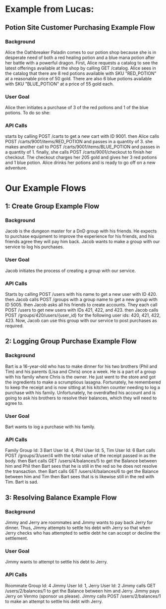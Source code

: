 # Example from Lucas:
## Potion Site Customer Purchasing Example Flow
### Background
Alice the Oathbreaker Paladin comes to our potion shop because she is in desperate need of both a red healing potion and a blue mana potion after her battle with a powerful dragon. First, Alice requests a catalog to see the latest offerings available at the shop by calling GET /catalog. Alice sees in the catalog that there are 8 red potions available with SKU "RED_POTION" at a reasonable price of 50 gold. There are also 6 blue potions available with SKU "BLUE_POTION" at a price of 55 gold each.

### User Goal
Alice then initiates a purchase of 3 of the red potions and 1 of the blue potions. To do so she:

### API Calls
starts by calling POST /carts to get a new cart with ID 9001.
then Alice calls POST /carts/9001/items/RED_POTION and passes in a quantity of 3.
she makes another call to POST /carts/9001/items/BLUE_POTION and passes in a quantity of 1.
finally, she calls POST /carts/9001/checkout to finish her checkout. The checkout charges her 205 gold and gives her 3 red potions and 1 blue potion.
Alice drinks her potions and is ready to go off on a new adventure.

# Our Example Flows
## 1: Create Group Example Flow
### Background
Jacob is the dungeon master for a DnD group with his friends. He expects to purchase equipment to improve the experience for his friends, and his friends agree they will pay him back. Jacob wants to make a group with our service to log his purchases.

### User Goal
Jacob initiates the process of creating a group with our service.

### API Calls
Starts by calling POST /users with his name to get a new user with ID 420.
then Jacob calls POST /groups with a group name to get a new group with ID 5005.
then Jacob asks all his friends to create accounts. They each call POST /users to get new users with IDs 421, 422, and 423.
then Jacob calls POST /groups/420/users/{user_id} for the following user ids: 420, 421, 422, 423.
Now, Jacob can use this group with our service to post purchases as required.

## 2: Logging Group Purchase Example Flow
### Background
Bart is a 16-year-old who has to make dinner for his two brothers (Phil and Tim) and his parents (Lisa and Chris) once a week. He is a part of a group with his family where Chris is the owner. He just went to the store and got the ingredients to make a scrumptious lasagna. Fortunately, he remembered to keep the receipt and is now sitting at his kitchen counter needing to log a purchase with his family. Unfortunately, he overdrafted his account and is going to ask his brothers to resolve their balances, which they will need to agree to.

### User Goal
Bart wants to log a purchase with his family. 

### API Calls
Family Group Id: 3
Bart User Id: 4, Phil User Id: 5, Tim User Id: 6
Bart calls POST /groups/3/user/4 with the total value of the receipt passed in as the body.
then Bart calls GET /users/4/balances/5 to get the Balance between him and Phil
then Bart sees that he is still in the red so he does not resolve the transaction.
then Bart calls GET /users/4/balances/6 to get the Balance between him and Tim
then Bart sees that is is likewise still in the red with Tim.
Bart is sad.

## 3: Resolving Balance Example Flow
### Background
Jimmy and Jerry are roommates and Jimmy wants to pay back Jerry for dinner. Thus, Jimmy attempts to settle his debt with Jerry so that when Jerry checks who has attempted to settle debt he can accept or decline the settlement. 
### User Goal
Jimmy wants to attempt to settle his debt to Jerry. 

### API Calls
Roommate Group Id: 4
Jimmy User Id: 1, Jerry User Id: 2
Jimmy calls GET /users/2/balances/1 to get the Balance between him and Jerry.
Jimmy pays Jerry on Venmo (sponsor us please).
Jimmy calls POST /users/2/balances/1 to make an attempt to settle his debt with Jerry.
